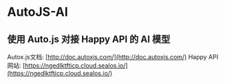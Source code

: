# AutoJS-AI
## 使用 Auto.js 对接 Happy API 的 AI 模型

Autox.js文档: [http://doc.autoxjs.com/](http://doc.autoxjs.com/)
Happy API网站: [https://ngedlktfticp.cloud.sealos.io/](https://ngedlktfticp.cloud.sealos.io/)

